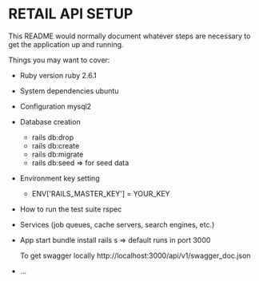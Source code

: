 
# RETAIL API SETUP

This README would normally document whatever steps are necessary to get the
application up and running.

Things you may want to cover:

* Ruby version ruby 2.6.1

* System dependencies ubuntu

* Configuration mysql2

* Database creation 
   * rails db:drop
   * rails db:create
   * rails db:migrate
   * rails db:seed => for seed data

* Environment key setting
   * ENV['RAILS_MASTER_KEY'] = YOUR_KEY

* How to run the test suite rspec

* Services (job queues, cache servers, search engines, etc.)

* App start
  bundle install 
  rails s => default runs in port 3000
  
  To get swagger locally http://localhost:3000/api/v1/swagger_doc.json

* ...
